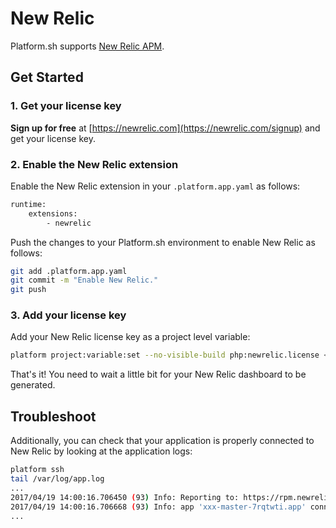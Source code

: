 # New Relic

Platform.sh supports [New Relic APM](https://newrelic.com/application-monitoring).

## Get Started

### 1. Get your license key

**Sign up for free** at [https://newrelic.com](https://newrelic.com/signup) and get your license key.

### 2. Enable the New Relic extension

Enable the New Relic extension in your `.platform.app.yaml` as follows:

```bash
runtime:
    extensions:
        - newrelic
```

Push the changes to your Platform.sh environment to enable New Relic as follows:

```bash
git add .platform.app.yaml
git commit -m "Enable New Relic."
git push
```

### 3. Add your license key

Add your New Relic license key as a project level variable:

```bash
platform project:variable:set --no-visible-build php:newrelic.license <your-new-relic-license-key>
```

That's it! You need to wait a little bit for your New Relic dashboard to be generated.

## Troubleshoot

Additionally, you can check that your application is properly connected to New Relic by looking at the application logs:

```bash
platform ssh
tail /var/log/app.log
...
2017/04/19 14:00:16.706450 (93) Info: Reporting to: https://rpm.newrelic.com/accounts/xxx/applications/xxx
2017/04/19 14:00:16.706668 (93) Info: app 'xxx-master-7rqtwti.app' connected with run id 'xxx'
...
```
